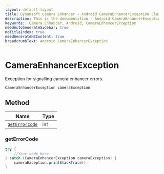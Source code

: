 ```yaml
---
layout: default-layout
title: Dynamsoft Camera Enhancer - Android CameraEnhancerException Class
description: This is the documentation - Android CameraEnhancerException Class page of Dynamsoft Camera Enhancer.
keywords:  Camera Enhancer, Android, CameraEnhancerException
needAutoGenerateSidebar: true
noTitleIndex: true
needGenerateH3Content: true
breadcrumbText: Android CameraEnhancerException
---
```


# CameraEnhancerException

Exception for signalling camera enhancer errors.

```java
CameraEnhancerException cameraException
```

## Method

| Name | Type |
|------|------|
| [`getErrorCode`](#geterrorcode) | int |

### getErrorCode

```java
try {
    //Your code here
} catch (CameraEnhancerException cameraException) {
    cameraException.printStackTrace();
}
```
